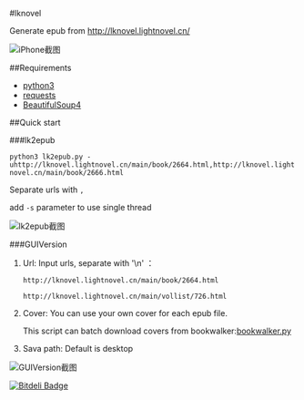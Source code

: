 #lknovel

Generate epub from http://lknovel.lightnovel.cn/

![iPhone截图](https://raw.github.com/bebound/lknovel/master/screenShot/total.png)

##Requirements

- [python3](http://www.python.org/getit/ "python3")
- [requests](http://docs.python-requests.org/en/latest/ "requests")
- [BeautifulSoup4](http://www.crummy.com/software/BeautifulSoup/ "BeautifulSoup4")

##Quick start

###lk2epub

`python3 lk2epub.py -uhttp://lknovel.lightnovel.cn/main/book/2664.html,http://lknovel.lightnovel.cn/main/book/2666.html`

Separate urls with `,`

add `-s` parameter to use single thread

![lk2epub截图](https://raw.github.com/bebound/lknovel/master/screenShot/1.PNG)

###GUIVersion

1. Url: Input urls, separate with '\n' ：

    `http://lknovel.lightnovel.cn/main/book/2664.html`

    `http://lknovel.lightnovel.cn/main/vollist/726.html`

2. Cover: You can use your own cover for each epub file.

    This script can batch download covers from bookwalker:[bookwalker.py](https://github.com/bebound/scripts)



3. Sava path: Default is desktop

![GUIVersion截图](https://raw.github.com/bebound/lknovel/master/screenShot/3.png)


[![Bitdeli Badge](https://d2weczhvl823v0.cloudfront.net/bebound/lknovel/trend.png)](https://bitdeli.com/free "Bitdeli Badge")

